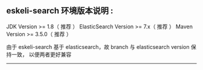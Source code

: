 
  eskeli-search 环境版本说明 : 
---------------------------------------------------------------------
  
  JDK Version >= 1.8（ 推荐 ）
  ElasticSearch Version >= 7.x（ 推荐 ） 
  Maven Version >= 3.5.0（ 推荐 ）
  
  由于 eskeli-search 基于 elasticsearch，故 branch 与 elasticsearch version 保持一致，
  以便两者更好兼容

---------------------------------------------------------------------
